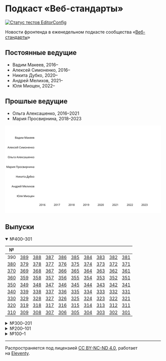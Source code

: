 # Подкаст «Веб-стандарты»

[![Статус тестов EditorConfig](https://github.com/web-standards-ru/podcast/workflows/EditorConfig/badge.svg)](https://github.com/web-standards-ru/podcast/actions/workflows/editorconfig.yml)

Новости фронтенда в еженедельном подкасте сообщества «[Веб-стандарты](https://web-standards.ru/)»

## Постоянные ведущие

- Вадим Макеев, 2016–
- Алексей Симоненко, 2016–
- Никита Дубко, 2020–
- Андрей Мелихов, 2021–
- Юля Миоцен, 2022–

## Прошлые ведущие

- Ольга Алексашенко, 2016–2021
- Мария Просвирнина, 2018–2023

![График появления и ухода ведущих с 2016 по 2023.](src/hosts.svg)

## Выпуски

<details open>
	<summary>№400–301</summary>

| №       |         |         |         |         |         |         |         |         |         |
| ------- | ------- | ------- | ------- | ------- | ------- | ------- | ------- | ------- | ------- |
| 390     | [389][] | [388][] | [387][] | [386][] | [385][] | [384][] | [383][] | [382][] | [381][] |
| [380][] | [379][] | [378][] | [377][] | [376][] | [375][] | [374][] | [373][] | [372][] | [371][] |
| [370][] | [369][] | [368][] | [367][] | [366][] | [365][] | [364][] | [363][] | [362][] | [361][] |
| [360][] | [359][] | [358][] | [357][] | [356][] | [355][] | [354][] | [353][] | [352][] | [351][] |
| [350][] | [349][] | [348][] | [347][] | [346][] | [345][] | [344][] | [343][] | [342][] | [341][] |
| [340][] | [339][] | [338][] | [337][] | [336][] | [335][] | [334][] | [333][] | [332][] | [331][] |
| [330][] | [329][] | [328][] | [327][] | [326][] | [325][] | [324][] | [323][] | [322][] | [321][] |
| [320][] | [319][] | [318][] | [317][] | [316][] | [315][] | [314][] | [313][] | [312][] | [311][] |
| [310][] | [309][] | [308][] | [307][] | [306][] | [305][] | [304][] | [303][] | [302][] | [301][] |

</details>

<details>
	<summary>№300–201</summary>

| №       |         |         |         |         |         |         |         |         |         |
| ------- | ------- | ------- | ------- | ------- | ------- | ------- | ------- | ------- | ------- |
| [300][] | [299][] | [298][] | [297][] | [296][] | [295][] | [294][] | [293][] | [292][] | [291][] |
| [290][] | [289][] | [288][] | [287][] | [286][] | [285][] | [284][] | [283][] | [282][] | [281][] |
| [280][] | [279][] | [278][] | [277][] | [276][] | [275][] | [274][] | [273][] | [272][] | [271][] |
| [270][] | [269][] | [268][] | [267][] | [266][] | [265][] | [264][] | [263][] | [262][] | [261][] |
| [260][] | [259][] | [258][] | [257][] | [256][] | [255][] | [254][] | [253][] | [252][] | [251][] |
| [250][] | [249][] | [248][] | [247][] | [246][] | [245][] | [244][] | [243][] | [242][] | [241][] |
| [240][] | [239][] | [238][] | [237][] | [236][] | [235][] | [234][] | [233][] | [232][] | [231][] |
| [230][] | [229][] | [228][] | [227][] | [226][] | [225][] | [224][] | [223][] | [222][] | [221][] |
| [220][] | [219][] | [218][] | [217][] | [216][] | [215][] | [214][] | [213][] | [212][] | [211][] |
| [210][] | [209][] | [208][] | [207][] | [206][] | [205][] | [204][] | [203][] | [202][] | [201][] |

</details>

<details>
	<summary>№200–101</summary>

| №       |         |         |         |         |         |         |         |         |         |
| ------- | ------- | ------- | ------- | ------- | ------- | ------- | ------- | ------- | ------- |
| [200][] | [199][] | [198][] | [197][] | [196][] | [195][] | [194][] | [193][] | [192][] | [191][] |
| [190][] | [189][] | [188][] | [187][] | [186][] | [185][] | [184][] | [183][] | [182][] | [181][] |
| [180][] | [179][] | [178][] | [177][] | [176][] | [175][] | [174][] | [173][] | [172][] | [171][] |
| [170][] | [169][] | [168][] | [167][] | [166][] | [165][] | [164][] | [163][] | [162][] | [161][] |
| [160][] | [159][] | [158][] | [157][] | [156][] | [155][] | [154][] | [153][] | [152][] | [151][] |
| [150][] | [149][] | [148][] | [147][] | [146][] | [145][] | [144][] | [143][] | [142][] | [141][] |
| [140][] | [139][] | [138][] | [137][] | [136][] | [135][] | [134][] | [133][] | [132][] | [131][] |
| [130][] | [129][] | [128][] | [127][] | [126][] | [125][] | [124][] | [123][] | [122][] | [121][] |
| [120][] | [119][] | [118][] | [117][] | [116][] | [115][] | [114][] | [113][] | [112][] | [111][] |
| [110][] | [109][] | [108][] | [107][] | [106][] | [105][] | [104][] | [103][] | [102][] | [101][] |

</details>

<details>
	<summary>№100–1</summary>

| №       |         |         |         |         |         |         |         |         |         |
| ------- | ------- | ------- | ------- | ------- | ------- | ------- | ------- | ------- | ------- |
| [100][] | [99][]  | [98][]  | [97][]  | [96][]  | [95][]  | [94][]  | [93][]  | [92][]  | [91][]  |
| [90][]  | [89][]  | [88][]  | [87][]  | [86][]  | [85][]  | [84][]  | [83][]  | [82][]  | [81][]  |
| [80][]  | [79][]  | [78][]  | [77][]  | [76][]  | [75][]  | [74][]  | [73][]  | [72][]  | [71][]  |
| [70][]  | [69][]  | [68][]  | [67][]  | [66][]  | [65][]  | [64][]  | [63][]  | [62][]  | [61][]  |
| [60][]  | [59][]  | [58][]  | [57][]  | [56][]  | [55][]  | [54][]  | [53][]  | [52][]  | [51][]  |
| [50][]  | [49][]  | [48][]  | [47][]  | [46][]  | [45][]  | [44][]  | [43][]  | [42][]  | [41][]  |
| [40][]  | [39][]  | [38][]  | [37][]  | [36][]  | [35][]  | [34][]  | [33][]  | [32][]  | [31][]  |
| [30][]  | [29][]  | [28][]  | [27][]  | [26][]  | [25][]  | [24][]  | [23][]  | [22][]  | [21][]  |
| [20][]  | [19][]  | [18][]  | [17][]  | [16][]  | [15][]  | [14][]  | [13][]  | [12][]  | [11][]  |
| [10][]  | [9][]   | [8][]   | [7][]   | [6][]   | [5][]   | [4][]   | [3][]   | [2][]   | [1][]   |

</details>

[389]: src/episodes/389/index.md
[388]: src/episodes/388/index.md
[387]: src/episodes/387/index.md
[386]: src/episodes/386/index.md
[385]: src/episodes/385/index.md
[384]: src/episodes/384/index.md
[383]: src/episodes/383/index.md
[382]: src/episodes/382/index.md
[381]: src/episodes/381/index.md
[380]: src/episodes/380/index.md
[379]: src/episodes/379/index.md
[378]: src/episodes/378/index.md
[377]: src/episodes/377/index.md
[376]: src/episodes/376/index.md
[375]: src/episodes/375/index.md
[374]: src/episodes/374/index.md
[373]: src/episodes/373/index.md
[372]: src/episodes/372/index.md
[371]: src/episodes/371/index.md
[370]: src/episodes/370/index.md
[369]: src/episodes/369/index.md
[368]: src/episodes/368/index.md
[367]: src/episodes/367/index.md
[366]: src/episodes/366/index.md
[365]: src/episodes/365/index.md
[364]: src/episodes/364/index.md
[363]: src/episodes/363/index.md
[362]: src/episodes/362/index.md
[361]: src/episodes/361/index.md
[360]: src/episodes/360/index.md
[359]: src/episodes/359/index.md
[358]: src/episodes/358/index.md
[357]: src/episodes/357/index.md
[356]: src/episodes/356/index.md
[355]: src/episodes/355/index.md
[354]: src/episodes/354/index.md
[353]: src/episodes/353/index.md
[352]: src/episodes/352/index.md
[351]: src/episodes/351/index.md
[350]: src/episodes/350/index.md
[349]: src/episodes/349/index.md
[348]: src/episodes/348/index.md
[347]: src/episodes/347/index.md
[346]: src/episodes/346/index.md
[345]: src/episodes/345/index.md
[344]: src/episodes/344/index.md
[343]: src/episodes/343/index.md
[342]: src/episodes/342/index.md
[341]: src/episodes/341/index.md
[340]: src/episodes/340/index.md
[339]: src/episodes/339/index.md
[338]: src/episodes/338/index.md
[337]: src/episodes/337/index.md
[336]: src/episodes/336/index.md
[335]: src/episodes/335/index.md
[334]: src/episodes/334/index.md
[333]: src/episodes/333/index.md
[332]: src/episodes/332/index.md
[331]: src/episodes/331/index.md
[330]: src/episodes/330/index.md
[329]: src/episodes/329/index.md
[328]: src/episodes/328/index.md
[327]: src/episodes/327/index.md
[326]: src/episodes/326/index.md
[325]: src/episodes/325/index.md
[324]: src/episodes/324/index.md
[323]: src/episodes/323/index.md
[322]: src/episodes/322/index.md
[321]: src/episodes/321/index.md
[320]: src/episodes/320/index.md
[319]: src/episodes/319/index.md
[318]: src/episodes/318/index.md
[317]: src/episodes/317/index.md
[316]: src/episodes/316/index.md
[315]: src/episodes/315/index.md
[314]: src/episodes/314/index.md
[313]: src/episodes/313/index.md
[312]: src/episodes/312/index.md
[311]: src/episodes/311/index.md
[310]: src/episodes/310/index.md
[309]: src/episodes/309/index.md
[308]: src/episodes/308/index.md
[307]: src/episodes/307/index.md
[306]: src/episodes/306/index.md
[305]: src/episodes/305/index.md
[304]: src/episodes/304/index.md
[303]: src/episodes/303/index.md
[302]: src/episodes/302/index.md
[301]: src/episodes/301/index.md
[300]: src/episodes/300/index.md
[299]: src/episodes/299/index.md
[298]: src/episodes/298/index.md
[297]: src/episodes/297/index.md
[296]: src/episodes/296/index.md
[295]: src/episodes/295/index.md
[294]: src/episodes/294/index.md
[293]: src/episodes/293/index.md
[292]: src/episodes/292/index.md
[291]: src/episodes/291/index.md
[290]: src/episodes/290/index.md
[289]: src/episodes/289/index.md
[288]: src/episodes/288/index.md
[287]: src/episodes/287/index.md
[286]: src/episodes/286/index.md
[285]: src/episodes/285/index.md
[284]: src/episodes/284/index.md
[283]: src/episodes/283/index.md
[282]: src/episodes/282/index.md
[281]: src/episodes/281/index.md
[280]: src/episodes/280/index.md
[279]: src/episodes/279/index.md
[278]: src/episodes/278/index.md
[277]: src/episodes/277/index.md
[276]: src/episodes/276/index.md
[275]: src/episodes/275/index.md
[274]: src/episodes/274/index.md
[273]: src/episodes/273/index.md
[272]: src/episodes/272/index.md
[271]: src/episodes/271/index.md
[270]: src/episodes/270/index.md
[269]: src/episodes/269/index.md
[268]: src/episodes/268/index.md
[267]: src/episodes/267/index.md
[266]: src/episodes/266/index.md
[265]: src/episodes/265/index.md
[264]: src/episodes/264/index.md
[263]: src/episodes/263/index.md
[262]: src/episodes/262/index.md
[261]: src/episodes/261/index.md
[260]: src/episodes/260/index.md
[259]: src/episodes/259/index.md
[258]: src/episodes/258/index.md
[257]: src/episodes/257/index.md
[256]: src/episodes/256/index.md
[255]: src/episodes/255/index.md
[254]: src/episodes/254/index.md
[253]: src/episodes/253/index.md
[252]: src/episodes/252/index.md
[251]: src/episodes/251/index.md
[250]: src/episodes/250/index.md
[249]: src/episodes/249/index.md
[248]: src/episodes/248/index.md
[247]: src/episodes/247/index.md
[246]: src/episodes/246/index.md
[245]: src/episodes/245/index.md
[244]: src/episodes/244/index.md
[243]: src/episodes/243/index.md
[242]: src/episodes/242/index.md
[241]: src/episodes/241/index.md
[240]: src/episodes/240/index.md
[239]: src/episodes/239/index.md
[238]: src/episodes/238/index.md
[237]: src/episodes/237/index.md
[236]: src/episodes/236/index.md
[235]: src/episodes/235/index.md
[234]: src/episodes/234/index.md
[233]: src/episodes/233/index.md
[232]: src/episodes/232/index.md
[231]: src/episodes/231/index.md
[230]: src/episodes/230/index.md
[229]: src/episodes/229/index.md
[228]: src/episodes/228/index.md
[227]: src/episodes/227/index.md
[226]: src/episodes/226/index.md
[225]: src/episodes/225/index.md
[224]: src/episodes/224/index.md
[223]: src/episodes/223/index.md
[222]: src/episodes/222/index.md
[221]: src/episodes/221/index.md
[220]: src/episodes/220/index.md
[219]: src/episodes/219/index.md
[218]: src/episodes/218/index.md
[217]: src/episodes/217/index.md
[216]: src/episodes/216/index.md
[215]: src/episodes/215/index.md
[214]: src/episodes/214/index.md
[213]: src/episodes/213/index.md
[212]: src/episodes/212/index.md
[211]: src/episodes/211/index.md
[210]: src/episodes/210/index.md
[209]: src/episodes/209/index.md
[208]: src/episodes/208/index.md
[207]: src/episodes/207/index.md
[206]: src/episodes/206/index.md
[205]: src/episodes/205/index.md
[204]: src/episodes/204/index.md
[203]: src/episodes/203/index.md
[202]: src/episodes/202/index.md
[201]: src/episodes/201/index.md
[200]: src/episodes/200/index.md
[199]: src/episodes/199/index.md
[198]: src/episodes/198/index.md
[197]: src/episodes/197/index.md
[196]: src/episodes/196/index.md
[195]: src/episodes/195/index.md
[194]: src/episodes/194/index.md
[193]: src/episodes/193/index.md
[192]: src/episodes/192/index.md
[191]: src/episodes/191/index.md
[190]: src/episodes/190/index.md
[189]: src/episodes/189/index.md
[188]: src/episodes/188/index.md
[187]: src/episodes/187/index.md
[186]: src/episodes/186/index.md
[185]: src/episodes/185/index.md
[184]: src/episodes/184/index.md
[183]: src/episodes/183/index.md
[182]: src/episodes/182/index.md
[181]: src/episodes/181/index.md
[180]: src/episodes/180/index.md
[179]: src/episodes/179/index.md
[178]: src/episodes/178/index.md
[177]: src/episodes/177/index.md
[176]: src/episodes/176/index.md
[175]: src/episodes/175/index.md
[174]: src/episodes/174/index.md
[173]: src/episodes/173/index.md
[172]: src/episodes/172/index.md
[171]: src/episodes/171/index.md
[170]: src/episodes/170/index.md
[169]: src/episodes/169/index.md
[168]: src/episodes/168/index.md
[167]: src/episodes/167/index.md
[166]: src/episodes/166/index.md
[165]: src/episodes/165/index.md
[164]: src/episodes/164/index.md
[163]: src/episodes/163/index.md
[162]: src/episodes/162/index.md
[161]: src/episodes/161/index.md
[160]: src/episodes/160/index.md
[159]: src/episodes/159/index.md
[158]: src/episodes/158/index.md
[157]: src/episodes/157/index.md
[156]: src/episodes/156/index.md
[155]: src/episodes/155/index.md
[154]: src/episodes/154/index.md
[153]: src/episodes/153/index.md
[152]: src/episodes/152/index.md
[151]: src/episodes/151/index.md
[150]: src/episodes/150/index.md
[149]: src/episodes/149/index.md
[148]: src/episodes/148/index.md
[147]: src/episodes/147/index.md
[146]: src/episodes/146/index.md
[145]: src/episodes/145/index.md
[144]: src/episodes/144/index.md
[143]: src/episodes/143/index.md
[142]: src/episodes/142/index.md
[141]: src/episodes/141/index.md
[140]: src/episodes/140/index.md
[139]: src/episodes/139/index.md
[138]: src/episodes/138/index.md
[137]: src/episodes/137/index.md
[136]: src/episodes/136/index.md
[135]: src/episodes/135/index.md
[134]: src/episodes/134/index.md
[133]: src/episodes/133/index.md
[132]: src/episodes/132/index.md
[131]: src/episodes/131/index.md
[130]: src/episodes/130/index.md
[129]: src/episodes/129/index.md
[128]: src/episodes/128/index.md
[127]: src/episodes/127/index.md
[126]: src/episodes/126/index.md
[125]: src/episodes/125/index.md
[124]: src/episodes/124/index.md
[123]: src/episodes/123/index.md
[122]: src/episodes/122/index.md
[121]: src/episodes/121/index.md
[120]: src/episodes/120/index.md
[119]: src/episodes/119/index.md
[118]: src/episodes/118/index.md
[117]: src/episodes/117/index.md
[116]: src/episodes/116/index.md
[115]: src/episodes/115/index.md
[114]: src/episodes/114/index.md
[113]: src/episodes/113/index.md
[112]: src/episodes/112/index.md
[111]: src/episodes/111/index.md
[110]: src/episodes/110/index.md
[109]: src/episodes/109/index.md
[108]: src/episodes/108/index.md
[107]: src/episodes/107/index.md
[106]: src/episodes/106/index.md
[105]: src/episodes/105/index.md
[104]: src/episodes/104/index.md
[103]: src/episodes/103/index.md
[102]: src/episodes/102/index.md
[101]: src/episodes/101/index.md
[100]: src/episodes/100/index.md
[99]: src/episodes/99/index.md
[98]: src/episodes/98/index.md
[97]: src/episodes/97/index.md
[96]: src/episodes/96/index.md
[95]: src/episodes/95/index.md
[94]: src/episodes/94/index.md
[93]: src/episodes/93/index.md
[92]: src/episodes/92/index.md
[91]: src/episodes/91/index.md
[90]: src/episodes/90/index.md
[89]: src/episodes/89/index.md
[88]: src/episodes/88/index.md
[87]: src/episodes/87/index.md
[86]: src/episodes/86/index.md
[85]: src/episodes/85/index.md
[84]: src/episodes/84/index.md
[83]: src/episodes/83/index.md
[82]: src/episodes/82/index.md
[81]: src/episodes/81/index.md
[80]: src/episodes/80/index.md
[79]: src/episodes/79/index.md
[78]: src/episodes/78/index.md
[77]: src/episodes/77/index.md
[76]: src/episodes/76/index.md
[75]: src/episodes/75/index.md
[74]: src/episodes/74/index.md
[73]: src/episodes/73/index.md
[72]: src/episodes/72/index.md
[71]: src/episodes/71/index.md
[70]: src/episodes/70/index.md
[69]: src/episodes/69/index.md
[68]: src/episodes/68/index.md
[67]: src/episodes/67/index.md
[66]: src/episodes/66/index.md
[65]: src/episodes/65/index.md
[64]: src/episodes/64/index.md
[63]: src/episodes/63/index.md
[62]: src/episodes/62/index.md
[61]: src/episodes/61/index.md
[60]: src/episodes/60/index.md
[59]: src/episodes/59/index.md
[58]: src/episodes/58/index.md
[57]: src/episodes/57/index.md
[56]: src/episodes/56/index.md
[55]: src/episodes/55/index.md
[54]: src/episodes/54/index.md
[53]: src/episodes/53/index.md
[52]: src/episodes/52/index.md
[51]: src/episodes/51/index.md
[50]: src/episodes/50/index.md
[49]: src/episodes/49/index.md
[48]: src/episodes/48/index.md
[47]: src/episodes/47/index.md
[46]: src/episodes/46/index.md
[45]: src/episodes/45/index.md
[44]: src/episodes/44/index.md
[43]: src/episodes/43/index.md
[42]: src/episodes/42/index.md
[41]: src/episodes/41/index.md
[40]: src/episodes/40/index.md
[39]: src/episodes/39/index.md
[38]: src/episodes/38/index.md
[37]: src/episodes/37/index.md
[36]: src/episodes/36/index.md
[35]: src/episodes/35/index.md
[34]: src/episodes/34/index.md
[33]: src/episodes/33/index.md
[32]: src/episodes/32/index.md
[31]: src/episodes/31/index.md
[30]: src/episodes/30/index.md
[29]: src/episodes/29/index.md
[28]: src/episodes/28/index.md
[27]: src/episodes/27/index.md
[26]: src/episodes/26/index.md
[25]: src/episodes/25/index.md
[24]: src/episodes/24/index.md
[23]: src/episodes/23/index.md
[22]: src/episodes/22/index.md
[21]: src/episodes/21/index.md
[20]: src/episodes/20/index.md
[19]: src/episodes/19/index.md
[18]: src/episodes/18/index.md
[17]: src/episodes/17/index.md
[16]: src/episodes/16/index.md
[15]: src/episodes/15/index.md
[14]: src/episodes/14/index.md
[13]: src/episodes/13/index.md
[12]: src/episodes/12/index.md
[11]: src/episodes/11/index.md
[10]: src/episodes/10/index.md
[9]: src/episodes/9/index.md
[8]: src/episodes/8/index.md
[7]: src/episodes/7/index.md
[6]: src/episodes/6/index.md
[5]: src/episodes/5/index.md
[4]: src/episodes/4/index.md
[3]: src/episodes/3/index.md
[2]: src/episodes/2/index.md
[1]: src/episodes/1/index.md

---
Распространяется под лицензией [СС BY-NC-ND 4.0](LICENSE.md), работает на [Eleventy](https://www.11ty.io/).
